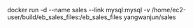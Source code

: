 docker run -d --name sales --link mysql:mysql -v /home/ec2-user/build/eb_sales_files:/eb_sales_files yangwanjun/sales
